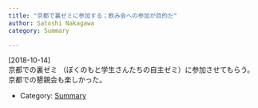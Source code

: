 ```yaml
---
title: "京都で裏ゼミに参加する；飲み会への参加が目的だ"
author: Satoshi Nakagawa
category: Summary

---
```


[2018-10-14]  
 京都での裏ゼミ
（ぼくのもと学生さんたちの自主ゼミ）に参加させてもらう。
京都での懇親会も楽しかった。

- Category: [Summary](/categories.html#Summary)

